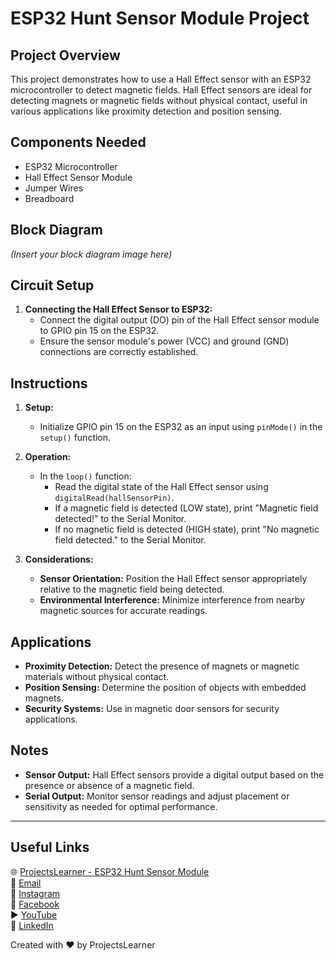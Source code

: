 # ESP32 Hunt Sensor Module Project

## Project Overview
This project demonstrates how to use a Hall Effect sensor with an ESP32 microcontroller to detect magnetic fields. Hall Effect sensors are ideal for detecting magnets or magnetic fields without physical contact, useful in various applications like proximity detection and position sensing.

## Components Needed
- ESP32 Microcontroller
- Hall Effect Sensor Module
- Jumper Wires
- Breadboard

## Block Diagram
*(Insert your block diagram image here)*

## Circuit Setup
1. **Connecting the Hall Effect Sensor to ESP32:**
   - Connect the digital output (DO) pin of the Hall Effect sensor module to GPIO pin 15 on the ESP32.
   - Ensure the sensor module's power (VCC) and ground (GND) connections are correctly established.

## Instructions
1. **Setup:**
   - Initialize GPIO pin 15 on the ESP32 as an input using `pinMode()` in the `setup()` function.

2. **Operation:**
   - In the `loop()` function:
     - Read the digital state of the Hall Effect sensor using `digitalRead(hallSensorPin)`.
     - If a magnetic field is detected (LOW state), print "Magnetic field detected!" to the Serial Monitor.
     - If no magnetic field is detected (HIGH state), print "No magnetic field detected." to the Serial Monitor.

3. **Considerations:**
   - **Sensor Orientation:** Position the Hall Effect sensor appropriately relative to the magnetic field being detected.
   - **Environmental Interference:** Minimize interference from nearby magnetic sources for accurate readings.

## Applications
- **Proximity Detection:** Detect the presence of magnets or magnetic materials without physical contact.
- **Position Sensing:** Determine the position of objects with embedded magnets.
- **Security Systems:** Use in magnetic door sensors for security applications.

## Notes
- **Sensor Output:** Hall Effect sensors provide a digital output based on the presence or absence of a magnetic field.
- **Serial Output:** Monitor sensor readings and adjust placement or sensitivity as needed for optimal performance.

---

## Useful Links
🌐 [ProjectsLearner - ESP32 Hunt Sensor Module](https://projectslearner.com/learn/esp32-hunt-sensor-module)  
📧 [Email](mailto:projectslearner@gmail.com)  
📸 [Instagram](https://www.instagram.com/projectslearner/)  
📘 [Facebook](https://www.facebook.com/projectslearner)  
▶️ [YouTube](https://www.youtube.com/@ProjectsLearner)  
📘 [LinkedIn](https://www.linkedin.com/in/projectslearner)

Created with ❤️ by ProjectsLearner